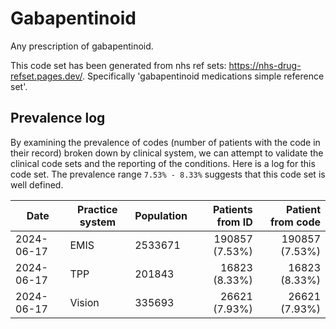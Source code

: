 # Gabapentinoid

Any prescription of gabapentinoid.

This code set has been generated from nhs ref sets: https://nhs-drug-refset.pages.dev/. Specifically 'gabapentinoid medications simple reference set'.

## Prevalence log

By examining the prevalence of codes (number of patients with the code in their record) broken down by clinical system, we can attempt to validate the clinical code sets and the reporting of the conditions. Here is a log for this code set. The prevalence range `7.53% - 8.33%` suggests that this code set is well defined.

| Date       | Practice system | Population | Patients from ID | Patient from code |
| ---------- | --------------- | ---------- | ---------------: | ----------------: |
| 2024-06-17 | EMIS | 2533671 | 190857 (7.53%) | 190857 (7.53%) | 
| 2024-06-17 | TPP | 201843 | 16823 (8.33%) | 16823 (8.33%) | 
| 2024-06-17 | Vision | 335693 | 26621 (7.93%) | 26621 (7.93%) | 

